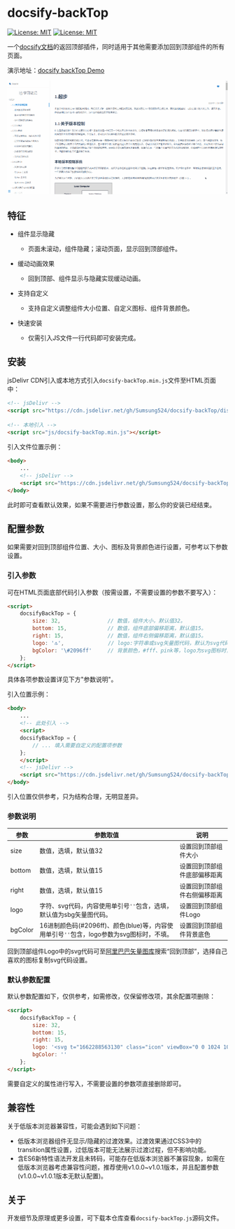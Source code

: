 # docsify-backTop

[![License: MIT](https://img.shields.io/badge/License-MIT-yellow.svg?style=flat-square)](https://github.com/Sumsung524/docsify-backTop/blob/master/LICENSE) [![License: MIT](https://img.shields.io/badge/version-v1.0.0-green.svg?style=flat-square)](https://github.com/Sumsung524/docsify-backTop/releases)

一个[docsify文档](https://docsify.js.org)的返回顶部插件，同时适用于其他需要添加回到顶部组件的所有页面。



演示地址：[docsify backTop Demo](https://xmq.plus/docs#/git/1.%E8%B5%B7%E6%AD%A5)

![screenshot](screenshot.gif)

## 特征

- 组件显示隐藏
  - 页面未滚动，组件隐藏；滚动页面，显示回到顶部组件。

- 缓动动画效果
  - 回到顶部、组件显示与隐藏实现缓动动画。

- 支持自定义
  - 支持自定义调整组件大小位置、自定义图标、组件背景颜色。
- 快速安装
  - 仅需引入JS文件一行代码即可安装完成。




## 安装

jsDelivr CDN引入或本地方式引入`docsify-backTop.min.js`文件至HTML页面中：

```html
<!-- jsDelivr -->
<script src="https://cdn.jsdelivr.net/gh/Sumsung524/docsify-backTop/dist/docsify-backTop.min.js"></script>

<!-- 本地引入 -->
<script src="js/docsify-backTop.min.js"></script>
```



引入文件位置示例：

```html
<body>
    ...
	<!-- jsDelivr -->
	<script src="https://cdn.jsdelivr.net/gh/Sumsung524/docsify-backTop/dist/docsify-backTop.min.js"></script>
</body>
```

此时即可查看默认效果，如果不需要进行参数设置，那么你的安装已经结束。



## 配置参数

如果需要对回到顶部组件位置、大小、图标及背景颜色进行设置，可参考以下参数设置。

### 引入参数

可在HTML页面底部代码引入参数（按需设置，不需要设置的参数不要写入）：

```html
<script>
    docsifyBackTop = {
        size: 32,           	// 数值，组件大小，默认值32。
        bottom: 15,         	// 数值，组件底部偏移距离，默认值15。
        right: 15,          	// 数值，组件右侧偏移距离，默认值15。
        logo: '🔝',				// logo:字符串或svg矢量图代码，默认为svg代码图标。
        bgColor: '\#2096ff'    	// 背景颜色，#fff、pink等，logo为svg图标时，不填。
    };
</script>
```

具体各项参数设置详见下方"参数说明"。



引入位置示例：

```html
<body>
    ...
	<!-- 此处引入 -->
	<script>
    docsifyBackTop = {
        // ... 填入需要自定义的配置项参数
    };
	</script>
    <!-- jsDelivr -->
    <script src="https://cdn.jsdelivr.net/gh/Sumsung524/docsify-backTop/dist/docsify-backTop.min.js"></script>
</body>
```

引入位置仅供参考，只为结构合理，无明显差异。



### 参数说明

| 参数    | 参数取值                                                     | 说明                         |
| ------- | ------------------------------------------------------------ | ---------------------------- |
| size    | 数值，选填，默认值32                                         | 设置回到顶部组件大小         |
| bottom  | 数值，选填，默认值15                                         | 设置回到顶部组件底部偏移距离 |
| right   | 数值，选填，默认值15                                         | 设置回到顶部组件右侧偏移距离 |
| logo    | 字符、svg代码，内容使用单引号`''`包含，选填，默认值为sbg矢量图代码。 | 设置回到顶部组件Logo         |
| bgColor | 16进制颜色码(\#2096ff)、颜色(blue)等，内容使用单引号`''`包含，logo参数为svg图标时，不填。 | 设置回到顶部组件背景底色     |

回到顶部组件Logo中的svg代码可至[阿里巴巴矢量图库](https://www.iconfont.cn/)搜索“回到顶部”，选择自己喜欢的图标复制svg代码设置。



### 默认参数配置

默认参数配置如下，仅供参考，如需修改，仅保留修改项，其余配置项删除：

```html
<script>
    docsifyBackTop = {
        size: 32,
        bottom: 15,
        right: 15,
        logo: '<svg t="1662288563130" class="icon" viewBox="0 0 1024 1024" version="1.1" xmlns="http://www.w3.org/2000/svg" p-id="3633" width="200" height="200"><path d="M513 103.7c-226.1 0-409.4 183.3-409.4 409.4S286.9 922.6 513 922.6s409.4-183.3 409.4-409.4S739.1 103.7 513 103.7z m153.5 364.7c-5.2 5.3-12.1 7.9-19 7.9s-13.8-2.6-19-7.9L545.1 385c0 0.4 0.1 0.7 0.1 1.1V705c0 11.1-5.7 20.9-14.4 26.6-4.7 4.2-10.9 6.7-17.7 6.7-6.8 0-13-2.5-17.7-6.7-8.7-5.7-14.4-15.5-14.4-26.6V386.1c0-0.4 0-0.7 0.1-1.1l-83.4 83.4c-10.5 10.5-27.5 10.5-38 0s-10.5-27.5 0-38L494 295.9c10.5-10.5 27.5-10.5 38 0l134.5 134.5c10.5 10.4 10.5 27.5 0 38z" fill="#2096ff" p-id="3634"></path></svg>',
        bgColor: ''
    };
</script>
```

需要自定义的属性进行写入，不需要设置的参数项直接删除即可。

## 兼容性

关于低版本浏览器兼容性，可能会遇到如下问题：

- 低版本浏览器组件无显示/隐藏的过渡效果。过渡效果通过CSS3中的transition属性设置，过低版本可能无法展示过渡过程，但不影响功能。
- 含ES6新特性语法开发且未转码，可能存在低版本浏览器不兼容现象，如需在低版本浏览器考虑兼容性问题，推荐使用v1.0.0~v1.0.1版本，并且配置参数(v1.0.0~v1.0.1版本无默认配置)。



## 关于

开发细节及原理或更多设置，可下载本仓库查看`docsify-backTop.js`源码文件。
